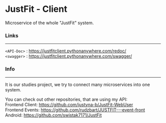 # JustFit - Client

Microservice of the whole "JustFit" system.

### Links
-----------
`<API-Doc>` : https://justfitclient.pythonanywhere.com/redoc/ <br />
`<swagger>` : https://justfitclient.pythonanywhere.com/swagger/ 

### Info
------------
It is our studies project, we try to connect many microservices into one system.

You can check out other repositories, that are using my API: <br />
Frontend Client: https://github.com/justyna-b/JustFit-WebUser <br />
Frontend Events: https://github.com/rudzbart/JUSTFIT---event-front <br />
Android: https://github.com/swistak7171/JustFit 
